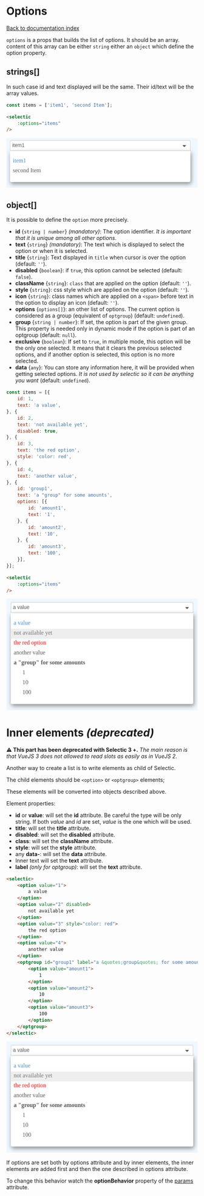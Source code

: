 # Options

[Back to documentation index](main.md)

`options` is a props that builds the list of options. It should be an array.
content of this array can be either `string` either an `object` which define the option property.

## strings[]

In such case id and text displayed will be the same. Their id/text will be the array values.

```javascript
const items = ['item1', 'second Item'];
```

```html
<selectic
    :options="items"
/>
```
![example with simple list](./images/example1.png)

## object[]

It is possible to define the `option` more precisely.

* **id** {`string | number`} _(mandatory)_: The option identifier. *It is important that it is unique among all other options*.
* **text** {`string`} _(mandatory)_: The text which is displayed to select the option or when it is selected.
* **title** {`string`}: Text displayed in `title` when cursor is over the option (default: `''`).
* **disabled** {`boolean`}: if `true`, this option cannot be selected (default: `false`).
* **className** {`string`}: `class` that are applied on the option (default: `''`).
* **style** {`string`}: css style which are applied on the option (default: `''`).
* **icon** {`string`}: class names which are applied on a `<span>` before text in the option to display an icon (default: `''`).
* **options** {`options[]`}: an other list of options. The current option is considered as a group (equivalent of `optgroup`) (default: `undefined`).
* **group** {`string | number`}: If set, the option is part of the given group. This property is needed only in dynamic mode if the option is part of an optgroup (default: `null`).
* **exclusive** {`boolean`}: If set to `true`, in multiple mode, this option will be the only one selected. It means that it clears the previous selected options, and if another option is selected, this option is no more selected.
* **data** {`any`}: You can store any information here, it will be provided when getting selected options. _It is not used by selectic so it can be anything you want_ (default: `undefined`).

```javascript
const items = [{
    id: 1,
    text: 'a value',
}, {
    id: 2,
    text: 'not available yet',
    disabled: true,
}, {
    id: 3,
    text: 'the red option',
    style: 'color: red',
}, {
    id: 4,
    text: 'another value',
}, {
    id: 'group1',
    text: 'a "group" for some amounts',
    options: [{
        id: 'amount1',
        text: '1',
    }, {
        id: 'amount2',
        text: '10',
    }, {
        id: 'amount3',
        text: '100',
    }],
}];
```

```html
<selectic
    :options="items"
/>
```
![example with object list](./images/example2.png)

# Inner elements _(deprecated)_

**:warning: This part has been deprecated with Selectic 3 +.**
_The main reason is that VueJS 3 does not allowed to read slots as easily as in VueJS 2._

Another way to create a list is to write elements as child of Selectic.

The child elements should be `<option>` or `<optgroup>` elements;

These elements will be converted into objects described above.

Element properties:

* **id** or **value**: will set the **id** attribute. Be careful the type will be only string. If both _value_ and _id_ are set, _value_ is the one which will be used.
* **title**: will set the **title** attribute.
* **disabled**: will set the **disabled** attribute.
* **class**: will set the **className** attribute.
* **style**: will set the **style** attribute.
* any **data-**: will set the **data** attribute.
* Inner text will set the **text** attribute.
* **label** _(only for optgroup)_: will set the **text** attribute.

```html
<selectic>
    <option value="1">
        a value
    </option>
    <option value="2" disabled>
        not available yet
    </option>
    <option value="3" style="color: red">
        the red option
    </option>
    <option value="4">
        another value
    </option>
    <optgroup id="group1" label="a &quotes;group&quotes; for some amounts">
        <option value="amount1">
            1
        </option>
        <option value="amount2">
            10
        </option>
        <option value="amount3">
            100
        </option>
    </optgroup>
</selectic>
```
![example with slot elements](./images/example2.png)

If options are set both by options attribute and by inner elements,
the inner elements are added first and then the one described in
options attribute.

To change this behavior watch the **optionBehavior** property of the [params](params.md) attribute.
